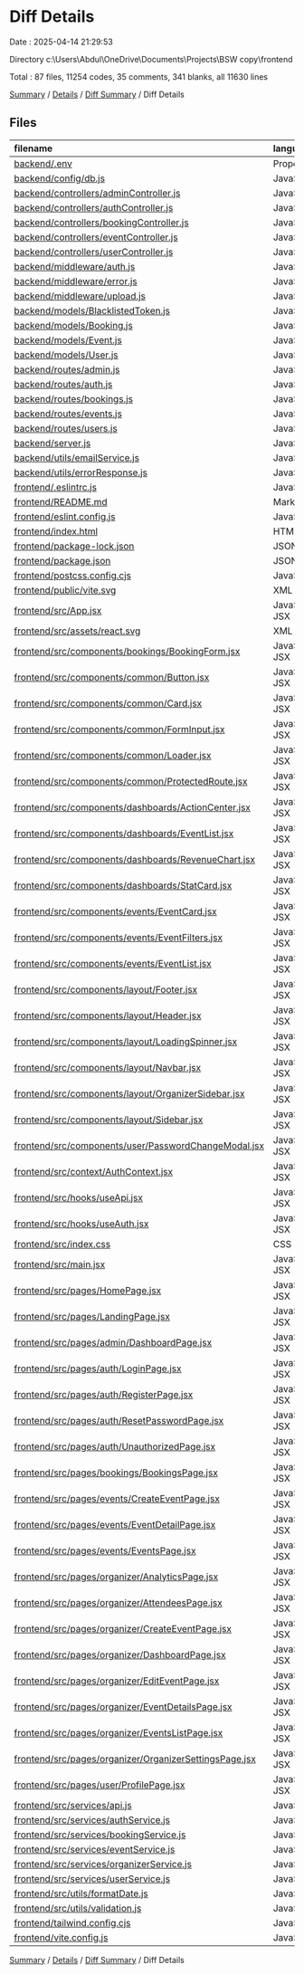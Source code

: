 # Diff Details

Date : 2025-04-14 21:29:53

Directory c:\\Users\\Abdul\\OneDrive\\Documents\\Projects\\BSW copy\\frontend

Total : 87 files,  11254 codes, 35 comments, 341 blanks, all 11630 lines

[Summary](results.md) / [Details](details.md) / [Diff Summary](diff.md) / Diff Details

## Files
| filename | language | code | comment | blank | total |
| :--- | :--- | ---: | ---: | ---: | ---: |
| [backend/.env](/backend/.env) | Properties | -5 | 0 | 0 | -5 |
| [backend/config/db.js](/backend/config/db.js) | JavaScript | -16 | -1 | -2 | -19 |
| [backend/controllers/adminController.js](/backend/controllers/adminController.js) | JavaScript | -191 | -28 | -22 | -241 |
| [backend/controllers/authController.js](/backend/controllers/authController.js) | JavaScript | -209 | -32 | -41 | -282 |
| [backend/controllers/bookingController.js](/backend/controllers/bookingController.js) | JavaScript | -397 | -70 | -67 | -534 |
| [backend/controllers/eventController.js](/backend/controllers/eventController.js) | JavaScript | -441 | -71 | -77 | -589 |
| [backend/controllers/userController.js](/backend/controllers/userController.js) | JavaScript | -206 | -19 | -38 | -263 |
| [backend/middleware/auth.js](/backend/middleware/auth.js) | JavaScript | -56 | -7 | -10 | -73 |
| [backend/middleware/error.js](/backend/middleware/error.js) | JavaScript | 0 | 0 | -1 | -1 |
| [backend/middleware/upload.js](/backend/middleware/upload.js) | JavaScript | 0 | 0 | -1 | -1 |
| [backend/models/BlacklistedToken.js](/backend/models/BlacklistedToken.js) | JavaScript | -15 | 0 | -3 | -18 |
| [backend/models/Booking.js](/backend/models/Booking.js) | JavaScript | -32 | -2 | -3 | -37 |
| [backend/models/Event.js](/backend/models/Event.js) | JavaScript | -52 | -2 | -3 | -57 |
| [backend/models/User.js](/backend/models/User.js) | JavaScript | -38 | -2 | -3 | -43 |
| [backend/routes/admin.js](/backend/routes/admin.js) | JavaScript | -17 | -4 | -5 | -26 |
| [backend/routes/auth.js](/backend/routes/auth.js) | JavaScript | -39 | -6 | -10 | -55 |
| [backend/routes/bookings.js](/backend/routes/bookings.js) | JavaScript | -32 | -10 | -11 | -53 |
| [backend/routes/events.js](/backend/routes/events.js) | JavaScript | -48 | -41 | -16 | -105 |
| [backend/routes/users.js](/backend/routes/users.js) | JavaScript | -24 | -9 | -11 | -44 |
| [backend/server.js](/backend/server.js) | JavaScript | -45 | -3 | -11 | -59 |
| [backend/utils/emailService.js](/backend/utils/emailService.js) | JavaScript | -19 | -2 | -4 | -25 |
| [backend/utils/errorResponse.js](/backend/utils/errorResponse.js) | JavaScript | 0 | 0 | -1 | -1 |
| [frontend/.eslintrc.js](/frontend/.eslintrc.js) | JavaScript | 0 | 0 | 1 | 1 |
| [frontend/README.md](/frontend/README.md) | Markdown | 7 | 0 | 6 | 13 |
| [frontend/eslint.config.js](/frontend/eslint.config.js) | JavaScript | 32 | 0 | 2 | 34 |
| [frontend/index.html](/frontend/index.html) | HTML | 13 | 0 | 0 | 13 |
| [frontend/package-lock.json](/frontend/package-lock.json) | JSON | 4,619 | 0 | 1 | 4,620 |
| [frontend/package.json](/frontend/package.json) | JSON | 36 | 0 | 1 | 37 |
| [frontend/postcss.config.cjs](/frontend/postcss.config.cjs) | JavaScript | 6 | 1 | 1 | 8 |
| [frontend/public/vite.svg](/frontend/public/vite.svg) | XML | 1 | 0 | 0 | 1 |
| [frontend/src/App.jsx](/frontend/src/App.jsx) | JavaScript JSX | 162 | 13 | 18 | 193 |
| [frontend/src/assets/react.svg](/frontend/src/assets/react.svg) | XML | 1 | 0 | 0 | 1 |
| [frontend/src/components/bookings/BookingForm.jsx](/frontend/src/components/bookings/BookingForm.jsx) | JavaScript JSX | 0 | 0 | 1 | 1 |
| [frontend/src/components/common/Button.jsx](/frontend/src/components/common/Button.jsx) | JavaScript JSX | 0 | 0 | 1 | 1 |
| [frontend/src/components/common/Card.jsx](/frontend/src/components/common/Card.jsx) | JavaScript JSX | 0 | 0 | 1 | 1 |
| [frontend/src/components/common/FormInput.jsx](/frontend/src/components/common/FormInput.jsx) | JavaScript JSX | 0 | 0 | 1 | 1 |
| [frontend/src/components/common/Loader.jsx](/frontend/src/components/common/Loader.jsx) | JavaScript JSX | 0 | 0 | 1 | 1 |
| [frontend/src/components/common/ProtectedRoute.jsx](/frontend/src/components/common/ProtectedRoute.jsx) | JavaScript JSX | 15 | 0 | 4 | 19 |
| [frontend/src/components/dashboards/ActionCenter.jsx](/frontend/src/components/dashboards/ActionCenter.jsx) | JavaScript JSX | 88 | 0 | 5 | 93 |
| [frontend/src/components/dashboards/EventList.jsx](/frontend/src/components/dashboards/EventList.jsx) | JavaScript JSX | 54 | 2 | 5 | 61 |
| [frontend/src/components/dashboards/RevenueChart.jsx](/frontend/src/components/dashboards/RevenueChart.jsx) | JavaScript JSX | 34 | 2 | 4 | 40 |
| [frontend/src/components/dashboards/StatCard.jsx](/frontend/src/components/dashboards/StatCard.jsx) | JavaScript JSX | 17 | 0 | 2 | 19 |
| [frontend/src/components/events/EventCard.jsx](/frontend/src/components/events/EventCard.jsx) | JavaScript JSX | 179 | 11 | 18 | 208 |
| [frontend/src/components/events/EventFilters.jsx](/frontend/src/components/events/EventFilters.jsx) | JavaScript JSX | 0 | 0 | 1 | 1 |
| [frontend/src/components/events/EventList.jsx](/frontend/src/components/events/EventList.jsx) | JavaScript JSX | 0 | 0 | 1 | 1 |
| [frontend/src/components/layout/Footer.jsx](/frontend/src/components/layout/Footer.jsx) | JavaScript JSX | 89 | 0 | 7 | 96 |
| [frontend/src/components/layout/Header.jsx](/frontend/src/components/layout/Header.jsx) | JavaScript JSX | 0 | 0 | 1 | 1 |
| [frontend/src/components/layout/LoadingSpinner.jsx](/frontend/src/components/layout/LoadingSpinner.jsx) | JavaScript JSX | 47 | 6 | 9 | 62 |
| [frontend/src/components/layout/Navbar.jsx](/frontend/src/components/layout/Navbar.jsx) | JavaScript JSX | 246 | 10 | 18 | 274 |
| [frontend/src/components/layout/OrganizerSidebar.jsx](/frontend/src/components/layout/OrganizerSidebar.jsx) | JavaScript JSX | 253 | 19 | 21 | 293 |
| [frontend/src/components/layout/Sidebar.jsx](/frontend/src/components/layout/Sidebar.jsx) | JavaScript JSX | 0 | 0 | 1 | 1 |
| [frontend/src/components/user/PasswordChangeModal.jsx](/frontend/src/components/user/PasswordChangeModal.jsx) | JavaScript JSX | 179 | 11 | 28 | 218 |
| [frontend/src/context/AuthContext.jsx](/frontend/src/context/AuthContext.jsx) | JavaScript JSX | 51 | 1 | 9 | 61 |
| [frontend/src/hooks/useApi.jsx](/frontend/src/hooks/useApi.jsx) | JavaScript JSX | 0 | 0 | 1 | 1 |
| [frontend/src/hooks/useAuth.jsx](/frontend/src/hooks/useAuth.jsx) | JavaScript JSX | 19 | 0 | 4 | 23 |
| [frontend/src/index.css](/frontend/src/index.css) | CSS | 26 | 4 | 7 | 37 |
| [frontend/src/main.jsx](/frontend/src/main.jsx) | JavaScript JSX | 12 | 0 | 2 | 14 |
| [frontend/src/pages/HomePage.jsx](/frontend/src/pages/HomePage.jsx) | JavaScript JSX | 5 | 0 | 2 | 7 |
| [frontend/src/pages/LandingPage.jsx](/frontend/src/pages/LandingPage.jsx) | JavaScript JSX | 772 | 21 | 43 | 836 |
| [frontend/src/pages/admin/DashboardPage.jsx](/frontend/src/pages/admin/DashboardPage.jsx) | JavaScript JSX | 0 | 0 | 1 | 1 |
| [frontend/src/pages/auth/LoginPage.jsx](/frontend/src/pages/auth/LoginPage.jsx) | JavaScript JSX | 435 | 8 | 26 | 469 |
| [frontend/src/pages/auth/RegisterPage.jsx](/frontend/src/pages/auth/RegisterPage.jsx) | JavaScript JSX | 219 | 13 | 24 | 256 |
| [frontend/src/pages/auth/ResetPasswordPage.jsx](/frontend/src/pages/auth/ResetPasswordPage.jsx) | JavaScript JSX | 130 | 3 | 13 | 146 |
| [frontend/src/pages/auth/UnauthorizedPage.jsx](/frontend/src/pages/auth/UnauthorizedPage.jsx) | JavaScript JSX | 22 | 0 | 2 | 24 |
| [frontend/src/pages/bookings/BookingsPage.jsx](/frontend/src/pages/bookings/BookingsPage.jsx) | JavaScript JSX | 0 | 0 | 1 | 1 |
| [frontend/src/pages/events/CreateEventPage.jsx](/frontend/src/pages/events/CreateEventPage.jsx) | JavaScript JSX | 0 | 0 | 1 | 1 |
| [frontend/src/pages/events/EventDetailPage.jsx](/frontend/src/pages/events/EventDetailPage.jsx) | JavaScript JSX | 964 | 29 | 66 | 1,059 |
| [frontend/src/pages/events/EventsPage.jsx](/frontend/src/pages/events/EventsPage.jsx) | JavaScript JSX | 1,314 | 50 | 69 | 1,433 |
| [frontend/src/pages/organizer/AnalyticsPage.jsx](/frontend/src/pages/organizer/AnalyticsPage.jsx) | JavaScript JSX | 14 | 0 | 1 | 15 |
| [frontend/src/pages/organizer/AttendeesPage.jsx](/frontend/src/pages/organizer/AttendeesPage.jsx) | JavaScript JSX | 14 | 0 | 2 | 16 |
| [frontend/src/pages/organizer/CreateEventPage.jsx](/frontend/src/pages/organizer/CreateEventPage.jsx) | JavaScript JSX | 371 | 30 | 37 | 438 |
| [frontend/src/pages/organizer/DashboardPage.jsx](/frontend/src/pages/organizer/DashboardPage.jsx) | JavaScript JSX | 189 | 6 | 14 | 209 |
| [frontend/src/pages/organizer/EditEventPage.jsx](/frontend/src/pages/organizer/EditEventPage.jsx) | JavaScript JSX | 668 | 27 | 54 | 749 |
| [frontend/src/pages/organizer/EventDetailsPage.jsx](/frontend/src/pages/organizer/EventDetailsPage.jsx) | JavaScript JSX | 1,002 | 16 | 36 | 1,054 |
| [frontend/src/pages/organizer/EventsListPage.jsx](/frontend/src/pages/organizer/EventsListPage.jsx) | JavaScript JSX | 269 | 12 | 18 | 299 |
| [frontend/src/pages/organizer/OrganizerSettingsPage.jsx](/frontend/src/pages/organizer/OrganizerSettingsPage.jsx) | JavaScript JSX | 14 | 0 | 2 | 16 |
| [frontend/src/pages/user/ProfilePage.jsx](/frontend/src/pages/user/ProfilePage.jsx) | JavaScript JSX | 161 | 15 | 23 | 199 |
| [frontend/src/services/api.js](/frontend/src/services/api.js) | JavaScript | 0 | 0 | 1 | 1 |
| [frontend/src/services/authService.js](/frontend/src/services/authService.js) | JavaScript | 113 | 13 | 18 | 144 |
| [frontend/src/services/bookingService.js](/frontend/src/services/bookingService.js) | JavaScript | 0 | 0 | 1 | 1 |
| [frontend/src/services/eventService.js](/frontend/src/services/eventService.js) | JavaScript | 0 | 0 | 1 | 1 |
| [frontend/src/services/organizerService.js](/frontend/src/services/organizerService.js) | JavaScript | 178 | 16 | 29 | 223 |
| [frontend/src/services/userService.js](/frontend/src/services/userService.js) | JavaScript | 65 | 5 | 8 | 78 |
| [frontend/src/utils/formatDate.js](/frontend/src/utils/formatDate.js) | JavaScript | 0 | 0 | 1 | 1 |
| [frontend/src/utils/validation.js](/frontend/src/utils/validation.js) | JavaScript | 0 | 0 | 1 | 1 |
| [frontend/tailwind.config.cjs](/frontend/tailwind.config.cjs) | JavaScript | 22 | 0 | 1 | 23 |
| [frontend/vite.config.js](/frontend/vite.config.js) | JavaScript | 9 | 0 | 2 | 11 |

[Summary](results.md) / [Details](details.md) / [Diff Summary](diff.md) / Diff Details